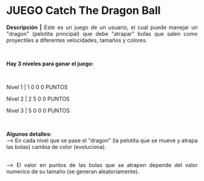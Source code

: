 # **JUEGO Catch The Dragon Ball**
 
<div style="text-align: justify">

**Descripción |** Este es un juego de un usuario, el cual puede manejar un "dragon" (pelotita principal) que debe "atrapar" bolas que salen como proyectiles a diferentes velocidades, tamaños y colores. 

<br>
<div/>

**Hay 3 niveles para ganar el juego:**

<br>


Nivel 1     |     1 0 0 0     PUNTOS
<br>


Nivel 2     |     2 5 0 0     PUNTOS
<br>


Nivel 3     |     5 0 0 0     PUNTOS

<br>
<div/>

**Algunos detalles:**
<br> 
-->  En cada nivel que se pase el "dragon" (la pelotita que se mueve y atrapa las bolas) cambia de color (evoluciona).

<br>
-->  El valor en puntos de las bolas que se atrapen depende del valor numerico de su tamaño (se generan aleatoriamente).

